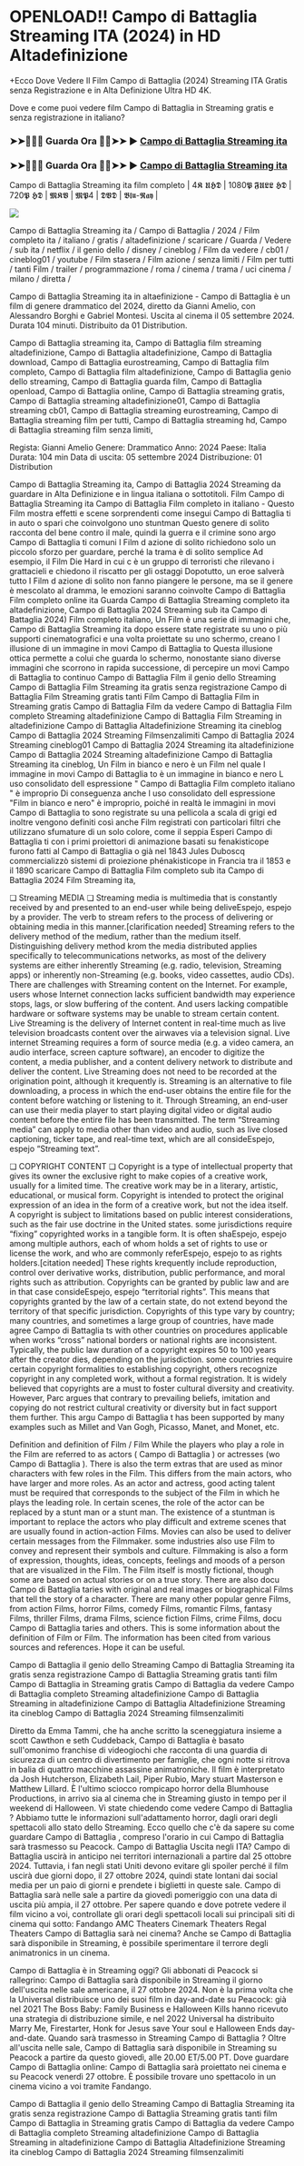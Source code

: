 # OPENLOAD!! Campo di Battaglia Streaming ITA (2024) in HD Altadefinizione

+Ecco Dove Vedere Il Film Campo di Battaglia (2024) Streaming ITA Gratis senza Registrazione e in Alta Definizione Ultra HD 4K.

Dove e come puoi vedere film Campo di Battaglia in Streaming gratis e senza registrazione in italiano?

### ➤➤🔴✅📱 Guarda Ora 🔴✅➤➤ ► [Campo di Battaglia Streaming ita](https://t.co/yGOTvbKkJD)

### ➤➤🔴✅📱 Guarda Ora 🔴✅➤➤ ► [Campo di Battaglia Streaming ita](https://t.co/yGOTvbKkJD)

Campo di Battaglia Streaming ita film completo
| 4𝕶 𝖀𝕳𝕯 | 1080𝕻 𝕱𝖀𝕷𝕷 𝕳𝕯 | 720𝕻 𝕳𝕯 | 𝕸𝕶𝖁 | 𝕸𝕻4 | 𝕯𝖁𝕯 | 𝕭𝖑𝖚-𝕽𝖆𝖞 |

<p dir="auto"><a href="https://t.co/yGOTvbKkJD" title="PLAYNOW" rel="nofollow"><img src="https://i.imgur.com/jhNGoEt.gif" style="max-width: 100%;"></a></p>

Campo di Battaglia Streaming ita / Campo di Battaglia / 2024 / Film completo ita / italiano / gratis / altadefinizione / scaricare / Guarda / Vedere / sub ita / netflix / il genio dello / disney / cineblog / Film da vedere / cb01 / cineblog01 / youtube / Film stasera / Film azione / senza limiti / Film per tutti / tanti Film / trailer / programmazione / roma / cinema / trama / uci cinema / milano / diretta /

Campo di Battaglia Streaming ita in altaefinizione - Campo di Battaglia è un film di genere drammatico del 2024, diretto da Gianni Amelio, con Alessandro Borghi e Gabriel Montesi. Uscita al cinema il 05 settembre 2024. Durata 104 minuti. Distribuito da 01 Distribution.

Campo di Battaglia streaming ita, Campo di Battaglia film streaming altadefinizione, Campo di Battaglia altadefinizione, Campo di Battaglia download, Campo di Battaglia eurostreaming, Campo di Battaglia film completo, Campo di Battaglia film altadefinizione, Campo di Battaglia genio dello streaming, Campo di Battaglia guarda film, Campo di Battaglia openload, Campo di Battaglia online, Campo di Battaglia streaming gratis, Campo di Battaglia streaming altadefinizione01, Campo di Battaglia streaming cb01, Campo di Battaglia streaming eurostreaming, Campo di Battaglia streaming film per tutti, Campo di Battaglia streaming hd, Campo di Battaglia streaming film senza limiti,

Regista: Gianni Amelio
Genere: Drammatico
Anno: 2024
Paese: Italia
Durata: 104 min
Data di uscita: 05 settembre 2024
Distribuzione: 01 Distribution

Campo di Battaglia Streaming ita, Campo di Battaglia 2024 Streaming da guardare in Alta Definizione e in lingua italiana o sottotitoli. Film Campo di Battaglia Streaming ita Campo di Battaglia Film completo in italiano - Questo Film mostra effetti e scene sorprendenti come insegui Campo di Battaglia ti in auto o spari che coinvolgono uno stuntman Questo genere di solito racconta del bene contro il male, quindi la guerra e il crimine sono argo Campo di Battaglia ti comuni I Film d azione di solito richiedono solo un piccolo sforzo per guardare, perché la trama è di solito semplice Ad esempio, il Film Die Hard in cui c è un gruppo di terroristi che rilevano i grattacieli e chiedono il riscatto per gli ostaggi Dopotutto, un eroe salverà tutto I Film d azione di solito non fanno piangere le persone, ma se il genere è mescolato al dramma, le emozioni saranno coinvolte Campo di Battaglia Film completo online ita Guarda Campo di Battaglia Streaming completo ita altadefinizione, Campo di Battaglia 2024 Streaming sub ita Campo di Battaglia 2024) Film completo italiano, Un Film è una serie di immagini che, Campo di Battaglia Streaming ita dopo essere state registrate su uno o più supporti cinematografici e una volta proiettate su uno schermo, creano l illusione di un immagine in movi Campo di Battaglia to Questa illusione ottica permette a colui che guarda lo schermo, nonostante siano diverse immagini che scorrono in rapida successione, di percepire un movi Campo di Battaglia to continuo Campo di Battaglia Film il genio dello Streaming Campo di Battaglia Film Streaming ita gratis senza registrazione Campo di Battaglia Film Streaming gratis tanti Film Campo di Battaglia Film in Streaming gratis Campo di Battaglia Film da vedere Campo di Battaglia Film completo Streaming altadefinizione Campo di Battaglia Film Streaming in altadefinizione Campo di Battaglia Altadefinizione Streaming ita cineblog Campo di Battaglia 2024 Streaming Filmsenzalimiti Campo di Battaglia 2024 Streaming cineblog01 Campo di Battaglia 2024 Streaming ita altadefinizione Campo di Battaglia 2024 Streaming altadefinizione Campo di Battaglia Streaming ita cineblog, Un Film in bianco e nero è un Film nel quale l immagine in movi Campo di Battaglia to è un immagine in bianco e nero L uso consolidato dell espressione " Campo di Battaglia Film completo italiano " è improprio Di conseguenza anche l uso consolidato dell espressione "Film in bianco e nero" è improprio, poiché in realtà le immagini in movi Campo di Battaglia to sono registrate su una pellicola a scala di grigi ed inoltre vengono definiti così anche Film registrati con particolari filtri che utilizzano sfumature di un solo colore, come il seppia Esperi Campo di Battaglia ti con i primi proiettori di animazione basati su fenakisticope furono fatti al Campo di Battaglia o già nel 1843 Jules Duboscq commercializzò sistemi di proiezione phénakisticope in Francia tra il 1853 e il 1890 scaricare Campo di Battaglia Film completo sub ita Campo di Battaglia 2024 Film Streaming ita,

❏ Streaming MEDIA ❏ 
Streaming media is multimedia that is constantly received by and presented to an end-user while being deliveEspejo, espejo by a provider. The verb to stream refers to the process of delivering or obtaining media in this manner.[clarification needed] Streaming refers to the delivery method of the medium, rather than the medium itself. Distinguishing delivery method krom the media distributed applies specifically to telecommunications networks, as most of the delivery systems are either inherently Streaming (e.g. radio, television, Streaming apps) or inherently non-Streaming (e.g. books, video cassettes, audio CDs). There are challenges with Streaming content on the Internet. For example, users whose Internet connection lacks sufficient bandwidth may experience stops, lags, or slow buffering of the content. And users lacking compatible hardware or software systems may be unable to stream certain content.
Live Streaming is the delivery of Internet content in real-time much as live television broadcasts content over the airwaves via a television signal. Live internet Streaming requires a form of source media (e.g. a video camera, an audio interface, screen capture software), an encoder to digitize the content, a media publisher, and a content delivery network to distribute and deliver the content. Live Streaming does not need to be recorded at the origination point, although it krequently is. Streaming is an alternative to file downloading, a process in which the end-user obtains the entire file for the content before watching or listening to it. Through Streaming, an end-user can use their media player to start playing digital video or digital audio content before the entire file has been transmitted. The term “Streaming media” can apply to media other than video and audio, such as live closed captioning, ticker tape, and real-time text, which are all consideEspejo, espejo “Streaming text”.

❏ COPYRIGHT CONTENT ❏ 
Copyright is a type of intellectual property that gives its owner the exclusive right to make copies of a creative work, usually for a limited time. The creative work may be in a literary, artistic, educational, or musical form. Copyright is intended to protect the original expression of an idea in the form of a creative work, but not the idea itself. A copyright is subject to limitations based on public interest considerations, such as the fair use doctrine in the United states. some jurisdictions require “fixing” copyrighted works in a tangible form. It is often shaEspejo, espejo among multiple authors, each of whom holds a set of rights to use or license the work, and who are commonly referEspejo, espejo to as rights holders.[citation needed] These rights krequently include reproduction, control over derivative works, distribution, public performance, and moral rights such as attribution. Copyrights can be granted by public law and are in that case consideEspejo, espejo “territorial rights”.
This means that copyrights granted by the law of a certain state, do not extend beyond the territory of that specific jurisdiction. Copyrights of this type vary by country; many countries, and sometimes a large group of countries, have made agree Campo di Battaglia ts with other countries on procedures applicable when works “cross” national borders or national rights are inconsistent. Typically, the public law duration of a copyright expires 50 to 100 years after the creator dies, depending on the jurisdiction. some countries require certain copyright formalities to establishing copyright, others recognize copyright in any completed work, without a formal registration. It is widely believed that copyrights are a must to foster cultural diversity and creativity. However, Parc argues that contrary to prevailing beliefs, imitation and copying do not restrict cultural creativity or diversity but in fact support them further. This argu Campo di Battaglia t has been supported by many examples such as Millet and Van Gogh, Picasso, Manet, and Monet, etc.

Definition and definition of Film / Film While the players who play a role in the Film are referred to as actors ( Campo di Battaglia ) or actresses (wo Campo di Battaglia ). There is also the term extras that are used as minor characters with few roles in the Film. This differs from the main actors, who have larger and more roles. As an actor and actress, good acting talent must be required that corresponds to the subject of the Film in which he plays the leading role. In certain scenes, the role of the actor can be replaced by a stunt man or a stunt man. The existence of a stuntman is important to replace the actors who play difficult and extreme scenes that are usually found in action-action Films. Movies can also be used to deliver certain messages from the Filmmaker. some industries also use Film to convey and represent their symbols and culture. Filmmaking is also a form of expression, thoughts, ideas, concepts, feelings and moods of a person that are visualized in the Film. The Film itself is mostly fictional, though some are based on actual stories or on a true story. There are also docu Campo di Battaglia taries with original and real images or biographical Films that tell the story of a character. There are many other popular genre Films, from action Films, horror Films, comedy Films, romantic Films, fantasy Films, thriller Films, drama Films, science fiction Films, crime Films, docu Campo di Battaglia taries and others. This is some information about the definition of Film or Film. The information has been cited from various sources and references. Hope it can be useful.

Campo di Battaglia il genio dello Streaming
Campo di Battaglia Streaming ita gratis senza registrazione
Campo di Battaglia Streaming gratis tanti film
Campo di Battaglia in Streaming gratis
Campo di Battaglia da vedere
Campo di Battaglia completo Streaming altadefinizione
Campo di Battaglia Streaming in altadefinizione
Campo di Battaglia Altadefinizione Streaming ita cineblog
Campo di Battaglia 2024 Streaming filmsenzalimiti

Diretto da Emma Tammi, che ha anche scritto la sceneggiatura insieme a scott Cawthon e seth Cuddeback, Campo di Battaglia è basato sull'omonimo franchise di videogiochi che racconta di una guardia di sicurezza di un centro di divertimento per famiglie, che ogni notte si ritrova in balia di quattro macchine assassine animatroniche. Il film è interpretato da Josh Hutcherson, Elizabeth Lail, Piper Rubio, Mary stuart Masterson e Matthew Lillard. È l'ultimo sciocco rompicapo horror della Blumhouse Productions, in arrivo sia al cinema che in Streaming giusto in tempo per il weekend di Halloween.
Vi state chiedendo come vedere Campo di Battaglia ? Abbiamo tutte le informazioni sull'adattamento horror, dagli orari degli spettacoli allo stato dello Streaming.
Ecco quello che c'è da sapere su come guardare Campo di Battaglia , compreso l'orario in cui Campo di Battaglia sarà trasmesso su Peacock.
Campo di Battaglia Uscita negli ITA? Campo di Battaglia uscirà in anticipo nei territori internazionali a partire dal 25 ottobre 2024. Tuttavia, i fan negli stati Uniti devono evitare gli spoiler perché il film uscirà due giorni dopo, il 27 ottobre 2024, quindi state lontani dai social media per un paio di giorni e prendete i biglietti in queste sale.
Campo di Battaglia sarà nelle sale a partire da giovedì pomeriggio con una data di uscita più ampia, il 27 ottobre. Per sapere quando e dove potrete vedere il film vicino a voi, controllate gli orari degli spettacoli locali sui principali siti di cinema qui sotto:
Fandango AMC Theaters Cinemark Theaters Regal Theaters Campo di Battaglia sarà nei cinema? Anche se Campo di Battaglia sarà disponibile in Streaming, è possibile sperimentare il terrore degli animatronics in un cinema.

Campo di Battaglia è in Streaming oggi?
Gli abbonati di Peacock si rallegrino: Campo di Battaglia sarà disponibile in Streaming il giorno dell'uscita nelle sale americane, il 27 ottobre 2024. Non è la prima volta che la Universal distribuisce uno dei suoi film in day-and-date su Peacock: già nel 2021 The Boss Baby: Family Business e Halloween Kills hanno ricevuto una strategia di distribuzione simile, e nel 2022 Universal ha distribuito Marry Me, Firestarter, Honk for Jesus save Your soul e Halloween Ends day-and-date.
Quando sarà trasmesso in Streaming Campo di Battaglia ? Oltre all'uscita nelle sale, Campo di Battaglia sarà disponibile in Streaming su Peacock a partire da questo giovedì, alle 20.00 ET/5.00 PT.
Dove guardare Campo di Battaglia online: Campo di Battaglia sarà proiettato nei cinema e su Peacock venerdì 27 ottobre. È possibile trovare uno spettacolo in un cinema vicino a voi tramite Fandango.

Campo di Battaglia il genio dello Streaming
Campo di Battaglia Streaming ita gratis senza registrazione
Campo di Battaglia Streaming gratis tanti film
Campo di Battaglia in Streaming gratis
Campo di Battaglia da vedere
Campo di Battaglia completo Streaming altadefinizione
Campo di Battaglia Streaming in altadefinizione
Campo di Battaglia Altadefinizione Streaming ita cineblog
Campo di Battaglia 2024 Streaming filmsenzalimiti
